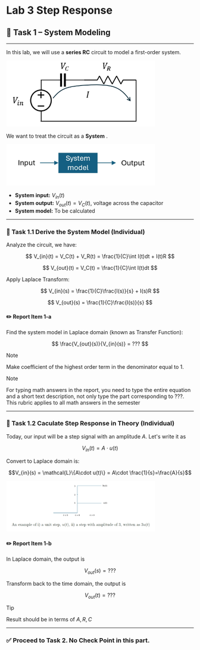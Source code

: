 # Lab 3 Step Response


## :dart: Task 1 – System Modeling
---

In this lab, we will use a **series RC** circuit to model a first-order system.

<img src="Pic/RCdiagram.png" width="400"> 

We want to treat the circuit as a **System** . 

<img src="Pic/system1.png" width="400"> 

- **System input:** $V_{in}(t)$ 
- **System output:** $V_{out}(t)=V_{C}(t)$, voltage across the capacitor
- **System model:** To be calculated

---
### 📌 Task 1.1 Derive the System Model (Individual)

Analyze the circuit, we have:

$$
V_{in}(t) =  V_C(t) + V_R(t) = \frac{1}{C}\int I(t)dt + I(t)R 
$$

$$
V_{out}(t) = V_C(t) = \frac{1}{C}\int I(t)dt
$$

Apply Laplace Transform:

$$
V_{in}(s) =  \frac{1}{C}\frac{I(s)}{s} + I(s)R 
$$

$$
V_{out}(s) = \frac{1}{C}\frac{I(s)}{s}
$$


#### :pencil2:  Report Item 1-a
Find the system model in Laplace domain (known as Transfer Function):
 
$$
\frac{V_{out}(s)}{V_{in}(s)} = ???
$$

> [!NOTE]
> Make coefficient of the highest order term in the denominator equal to 1.

> [!NOTE]
> For typing math answers in the report, you need to type the entire
equation and a short text description, not only type the part corresponding to ???.
This rubric applies to all math answers in the semester


---

### 📌 Task 1.2 Caculate Step Response in Theory (Individual)

Today, our input will be a step signal with an amplitude $A$. Let's write it as

$$
V_{in}(t) = A\cdot u(t)
$$

Convert to Laplace domain is:

```math
V_{in}(s) = \mathcal{L}\{A\cdot u(t)\} = A\cdot \frac{1}{s}=\frac{A}{s}
```

<img src="Pic/utexample.png" width="400"> 

#### :pencil2:  Report Item 1-b

In Laplace domain, the output is

$$V_{out}(s) = ???$$

Transform back to the time domain, the output is 

$$V_{out}(t) = ???$$

> [!TIP]
> Result should be in terms of $A, R, C$

---------

### ✅ Proceed to Task 2. No Check Point in this part.


